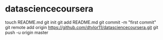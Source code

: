 datasciencecoursera
===================
touch README.md
git init
git add README.md
git commit -m "first commit"
git remote add origin https://github.com/dtylor11/datasciencecoursera.git
git push -u origin master
